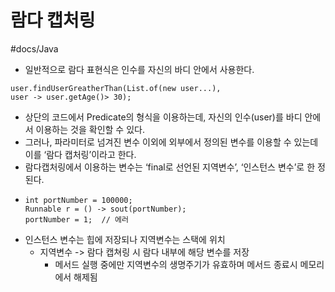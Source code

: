 # 람다 캡처링
#docs/Java

* 일반적으로 람다 표현식은 인수를 자신의 바디 안에서 사용한다.
```
user.findUserGreatherThan(List.of(new user...),
user -> user.getAge()> 30);
```

* 상단의 코드에서 Predicate의 형식을 이용하는데, 자신의 인수(user)를 바디 안에서
 이용하는 것을 확인할 수 있다.
* 그러나, 파라미터로 넘겨진 변수 이외에 외부에서 정의된 변수를 이용할 수 있는데 이를 ‘람다 캡처링’이라고 한다.
* 람다캡처링에서 이용하는 변수는 ‘final로 선언된 지역변수’, ‘인스턴스 변수’로 한
정된다.
* ```
  int portNumber = 100000;
  Runnable r = () -> sout(portNumber);
  portNumber = 1;  // 에러
  ```
* 인스턴스 변수는 힙에 저장되나 지역변수는 스택에 위치
  * 지역변수 -> 람다 캡쳐링 시 람다 내부에 해당 변수를 저장
    * 메서드 실행 중에만 지역변수의 생명주기가 유효하며 메서드 종료시 메모리에서
 해제됨
